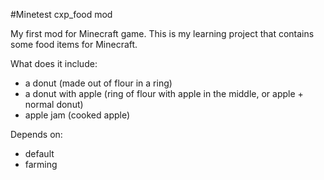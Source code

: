 #Minetest cxp_food mod

My first mod for Minecraft game. This is my learning project that contains some food items for Minecraft.

What does it include:

- a donut (made out of flour in a ring)
- a donut with apple (ring of flour with apple in the middle, or apple + normal donut)
- apple jam (cooked apple)

Depends on:

- default
- farming

